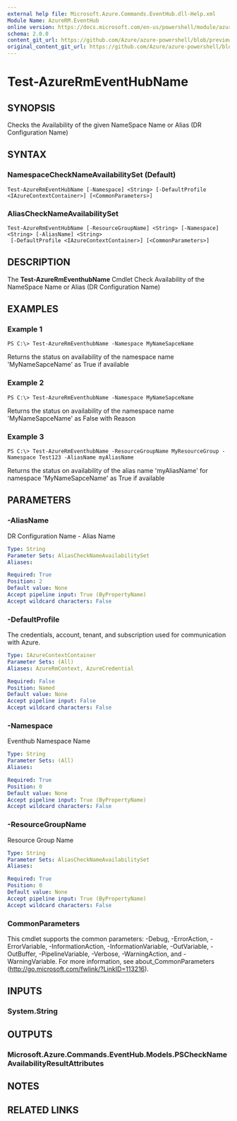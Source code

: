 ```yaml
---
external help file: Microsoft.Azure.Commands.EventHub.dll-Help.xml
Module Name: AzureRM.EventHub
online version: https://docs.microsoft.com/en-us/powershell/module/azurerm.eventhub/test-azurermeventhubname
schema: 2.0.0
content_git_url: https://github.com/Azure/azure-powershell/blob/preview/src/ResourceManager/EventHub/Commands.EventHub/help/Test-AzureRmEventHubName.md
original_content_git_url: https://github.com/Azure/azure-powershell/blob/preview/src/ResourceManager/EventHub/Commands.EventHub/help/Test-AzureRmEventHubName.md
---
```


# Test-AzureRmEventHubName

## SYNOPSIS
Checks the Availability of the given NameSpace Name or Alias (DR Configuration Name)

## SYNTAX

### NamespaceCheckNameAvailabilitySet (Default)
```
Test-AzureRmEventHubName [-Namespace] <String> [-DefaultProfile <IAzureContextContainer>] [<CommonParameters>]
```

### AliasCheckNameAvailabilitySet
```
Test-AzureRmEventHubName [-ResourceGroupName] <String> [-Namespace] <String> [-AliasName] <String>
 [-DefaultProfile <IAzureContextContainer>] [<CommonParameters>]
```

## DESCRIPTION
The **Test-AzureRmEventhubName** Cmdlet Check Availability of the NameSpace Name or Alias (DR Configuration Name)

## EXAMPLES

### Example 1
```
PS C:\> Test-AzureRmEventhubName -Namespace MyNameSapceName
```

Returns the status on availability of the namespace name 'MyNameSapceName' as True if available

### Example 2
```
PS C:\> Test-AzureRmEventhubName -Namespace MyNameSapceName
```

Returns the status on availability of the namespace name 'MyNameSapceName' as False with Reason

### Example 3
```
PS C:\> Test-AzureRmEventhubName -ResourceGroupName MyResourceGroup -Namespace Test123 -AliasName myAliasName
```

Returns the status on availability of the alias name 'myAliasName' for namespace 'MyNameSapceName' as True if available

## PARAMETERS

### -AliasName
DR Configuration Name - Alias Name

```yaml
Type: String
Parameter Sets: AliasCheckNameAvailabilitySet
Aliases:

Required: True
Position: 2
Default value: None
Accept pipeline input: True (ByPropertyName)
Accept wildcard characters: False
```

### -DefaultProfile
The credentials, account, tenant, and subscription used for communication with Azure.

```yaml
Type: IAzureContextContainer
Parameter Sets: (All)
Aliases: AzureRmContext, AzureCredential

Required: False
Position: Named
Default value: None
Accept pipeline input: False
Accept wildcard characters: False
```

### -Namespace
Eventhub Namespace Name

```yaml
Type: String
Parameter Sets: (All)
Aliases:

Required: True
Position: 0
Default value: None
Accept pipeline input: True (ByPropertyName)
Accept wildcard characters: False
```

### -ResourceGroupName
Resource Group Name

```yaml
Type: String
Parameter Sets: AliasCheckNameAvailabilitySet
Aliases:

Required: True
Position: 0
Default value: None
Accept pipeline input: True (ByPropertyName)
Accept wildcard characters: False
```

### CommonParameters
This cmdlet supports the common parameters: -Debug, -ErrorAction, -ErrorVariable, -InformationAction, -InformationVariable, -OutVariable, -OutBuffer, -PipelineVariable, -Verbose, -WarningAction, and -WarningVariable.
For more information, see about_CommonParameters (http://go.microsoft.com/fwlink/?LinkID=113216).

## INPUTS

### System.String


## OUTPUTS

### Microsoft.Azure.Commands.EventHub.Models.PSCheckNameAvailabilityResultAttributes


## NOTES

## RELATED LINKS
